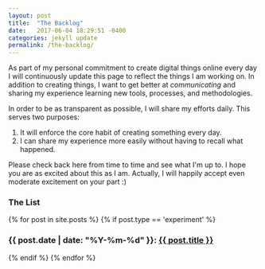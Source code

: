 ```yaml
---
layout: post
title:  "The Backlog"
date:   2017-06-04 18:29:51 -0400
categories: jekyll update
permalink: /the-backlog/
---
```

As part of my personal commitment to create digital things online every day I will continuously update this page
to reflect the things I am working on. In addition to creating things, I want to get better at 
*communicating* and sharing my experience learning new tools, processes, and methodologies.

In order to be as transparent as possible, I will share my efforts daily. This serves two purposes:
1.	It will enforce the core habit of creating something every day.
2.	I can share my experience more easily without having to recall what happened.

Please check back here from time to time and see what I'm up to. I hope you are as excited about this as I am.
Actually, I will happily accept even moderate excitement on your part :)

### The List
{% for post in site.posts %}
{% if post.type == 'experiment' %}
<h3>
{{ post.date | date: "%Y-%m-%d" }}: <a href="{{ post.url }}">{{ post.title }}</a>
</h3>
{% endif %}
{% endfor %}